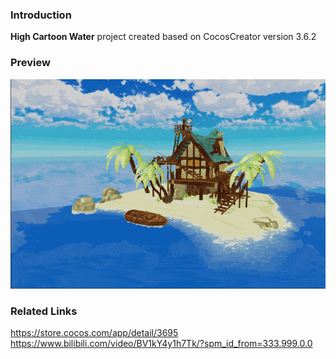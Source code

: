 ### Introduction
**High Cartoon Water** project created based on CocosCreator version 3.6.2

### Preview
![image](../../../gif/202211/2022110813.gif)

### Related Links 
https://store.cocos.com/app/detail/3695       
https://www.bilibili.com/video/BV1kY4y1h7Tk/?spm_id_from=333.999.0.0